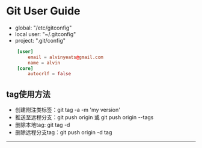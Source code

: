 # Git User Guide

- global: "/etc/gitconfig"
- local user: "~/.gitconfig"
- project: ".git/config"

```conf
    [user]
        email = alvinyeats@gmail.com
        name = alvin
    [core]
        autocrlf = false
```

## tag使用方法

- 创建附注类标签：git tag -a <tagname> -m 'my version'
- 推送至远程分支：git push origin <tagname> 或 git push origin --tags
- 删除本地tag: git tag -d <tagname>
- 删除远程分支tag：git push origin -d tag <tagname>

---